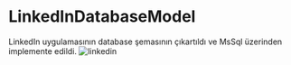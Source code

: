 # LinkedInDatabaseModel
LinkedIn uygulamasının database şemasının çıkartıldı ve MsSql üzerinden implemente edildi.
![linkedin](https://user-images.githubusercontent.com/25612770/53679960-3112be00-3ce5-11e9-9eb0-aa8c415e511f.PNG)
